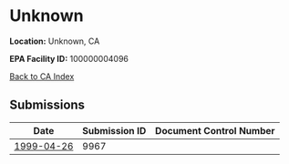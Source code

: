 # Unknown

**Location:** Unknown, CA

**EPA Facility ID:** 100000004096

[Back to CA Index](../../index.md)

## Submissions

| Date | Submission ID | Document Control Number |
|------|--------------|-------------------------|
| [1999-04-26](submissions/9967.md) | 9967 |  |

